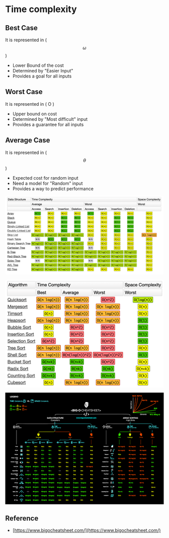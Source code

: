 # Time complexity

## Best Case 

It is represented in \( $$\omega$$ \)

* Lower Bound of the cost
* Determined by "Easier Input"
* Provides a goal for all inputs

## Worst Case 

It is represented in \( O \)

* Upper bound on cost
* Determined by "Most difficult" input
* Provides a guarantee for all inputs

## Average Case 

It is represented in \( $$\theta$$ \)

* Expected cost for random input
* Need a model for "Random" input
* Provides a way to predict performance

![Common Data Structure Operations](../.gitbook/assets/image%20%2820%29.png)

![Array Sorting algorithms](../.gitbook/assets/image%20%285%29.png)

![BIG-0 Cheat sheet](../.gitbook/assets/image.png)



## Reference

* [https://www.bigocheatsheet.com/](https://www.bigocheatsheet.com/)


